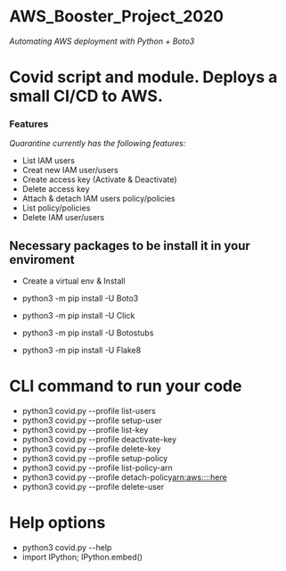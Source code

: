 # AWS_Booster_Project_2020

*Automating AWS deployment with Python + Boto3*

# Covid script and module. Deploys a small CI/CD to AWS.

### Features
*Quarantine currently has the following features:*

- List IAM users
- Creat new IAM user/users
- Create access key (Activate & Deactivate)
- Delete access key
- Attach & detach IAM users policy/policies
- List policy/policies
- Delete IAM user/users

## Necessary packages to be install it in your enviroment

- Create a virtual env & Install 

- python3 -m pip install -U Boto3
- python3 -m pip install -U Click
- python3 -m pip install -U Botostubs
- python3 -m pip install -U Flake8

# CLI command to run your code 

- python3 covid.py --profile <use your profile name here> list-users
- python3 covid.py --profile <use your profile name here> setup-user <New user name here>
- python3 covid.py --profile <use your profile name here> list-key <user name here>
- python3 covid.py --profile <use your profile name here> deactivate-key <key here AKIAXXXXXXXXXX> <user name here>
- python3 covid.py --profile <use your profile name here> delete-key <key here AKIAXXXXXXXXXX> <user name here>
- python3 covid.py --profile <use your profile name here> setup-policy <user name here>
- python3 covid.py --profile <use your profile name here> list-policy-arn
- python3 covid.py --profile <use your profile name here> detach-policy<user name here><arn:aws::::here>
- python3 covid.py --profile <use your profile name here> delete-user<user name here>


# Help options 
- python3 covid.py --help
- import IPython; IPython.embed()